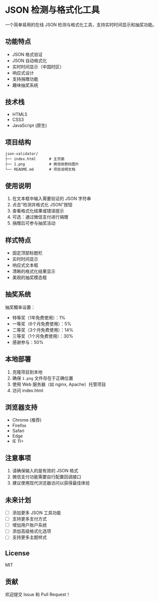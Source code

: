 # JSON 检测与格式化工具

一个简单易用的在线 JSON 检测与格式化工具，支持实时时间显示和抽奖功能。

## 功能特点

- JSON 格式验证
- JSON 自动格式化
- 实时时间显示（中国时区）
- 响应式设计
- 支持捐赠功能
- 趣味抽奖系统

## 技术栈

- HTML5
- CSS3
- JavaScript (原生)

## 项目结构

```
json-validator/
├── index.html      # 主页面
├── 1.png           # 微信收款码图片
└── README.md       # 项目说明文档
```

## 使用说明

1. 在文本框中输入需要验证的 JSON 字符串
2. 点击"检测并格式化 JSON"按钮
3. 查看格式化结果或错误提示
4. 可选：通过微信支付进行捐赠
5. 捐赠后可参与抽奖活动

## 样式特点

- 固定顶部标题栏
- 实时时间显示
- 响应式文本框
- 清晰的格式化结果显示
- 美观的抽奖模态框

## 抽奖系统

抽奖概率设置：
- 特等奖（1年免费使用）：1%
- 一等奖（6个月免费使用）：5%
- 二等奖（3个月免费使用）：14%
- 三等奖（1个月免费使用）：30%
- 感谢参与：50%

## 本地部署

1. 克隆项目到本地
2. 确保 `1.png` 文件存在于正确位置
3. 使用 Web 服务器（如 nginx, Apache）托管项目
4. 访问 index.html

## 浏览器支持

- Chrome (推荐)
- Firefox
- Safari
- Edge
- IE 11+

## 注意事项

1. 请确保输入的是有效的 JSON 格式
2. 微信支付功能需要自行配置回调接口
3. 建议使用现代浏览器访问以获得最佳体验

## 未来计划

- [ ] 添加更多 JSON 工具功能
- [ ] 支持更多支付方式
- [ ] 增加用户账户系统
- [ ] 添加高级格式化选项
- [ ] 支持更多主题样式

## License

MIT

## 贡献

欢迎提交 Issue 和 Pull Request！